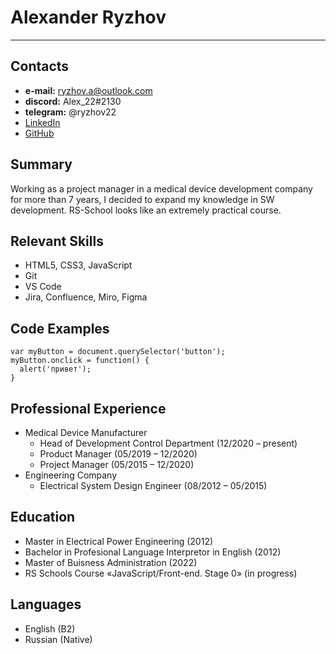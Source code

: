 # Alexander Ryzhov
---

## Contacts
+ **e-mail:** ryzhov.a@outlook.com
+ **discord:** Alex_22#2130
+ **telegram:** @ryzhov22
+ [LinkedIn](https://www.linkedin.com/in/ryzhov22/)
+ [GitHub](https://github.com/ryzhov22)

## Summary
Working as a project manager in a medical device development company for more than 7 years, I decided to expand my knowledge in SW development. RS-School looks like an extremely practical course.

## Relevant Skills
+ HTML5, CSS3, JavaScript
+ Git
+ VS Code
+ Jira, Confluence, Miro, Figma

## Code Examples

```
var myButton = document.querySelector('button');
myButton.onclick = function() {
  alert('привет');
}
```

## Professional Experience
+ Medical Device Manufacturer
    + Head of Development Control Department (12/2020 – present)
    + Product Manager (05/2019 – 12/2020)
    + Project Manager (05/2015 – 12/2020)
+ Engineering Company
    + Electrical System Design Engineer (08/2012 – 05/2015)

## Education
+ Master in Electrical Power Engineering (2012)
+ Bachelor in Profesional Language Interpretor in English (2012)
+ Master of Buisness Administration (2022)
+ RS Schools Course «JavaScript/Front-end. Stage 0» (in progress)

## Languages
+ English (B2)
+ Russian (Native)